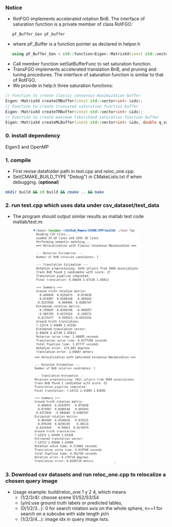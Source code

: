 ### Notice
- RotFGO implements accelerated rotation BnB. The interface of saturation function is a private member of class RotFGO:
``` C++
   pF_Buffer_Gen pF_buffer
```
   - where pF_Buffer is a function pointer as declared in helper.h
``` C++
   using pF_Buffer_Gen = std::function<Eigen::MatrixXd(const std::vector<int>&)>;
```
   - Call member function setSatBufferFunc to set saturation function.
- TransFGO implements accelerated translation BnB, and pruning and tuning procedures. The interface of saturation function is similar to that of RotFGO. 
- We provide in help.h three saturation functions:
``` C++
// Function to create classic consensus maximization buffer
Eigen::MatrixXd createCMBuffer(const std::vector<int> &ids);
// Function to create truncated saturation function buffer
Eigen::MatrixXd createTRBuffer(const std::vector<int> &ids);
// Function to create maximum likelihood saturation function buffer
Eigen::MatrixXd createMLBuffer(const std::vector<int> &ids, double q_value, double epsilon, double u);
```

### 0. install dependency
Eigen3 and OpenMP

### 1. compile
- First revise datafolder path in test.cpp and reloc_one.cpp.
- Set(CMAKE_BUILD_TYPE "Debug") in CMakeLists.txt if when debugging. (**optional**)
``` bash
mkdir build && cd build && cmake .. && make
```

### 2. run test.cpp which uses data under csv_dataset/test_data
- The program should output similar results as matlab test code matlab/test.m:
<p align="center">
    <img src="../images/cpp_test_output1.png" alt="cpp test 1" width="333">
    <img src="../images/cpp_test_output2.png" alt="cpp test 2" width="333">
</p>

### 3. Download csv datasets and run reloc_one.cpp to relocalize a chosen query image
- Usage example: build/reloc_one 1 y 2 4, which means 
   - (1/2/3/4):    choose scene S1/S2/S3/S4
   - (y/n):use ground truth labels or predicted lables, 
   - (0/1/2/3...): 0 for search rotation axis on the whole sphere, n>=1 for search on a subcube with side length pi/n
   - (1/2/3/4...): image idx in query image lists. 



